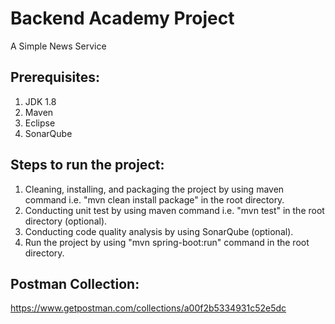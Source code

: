 # Backend Academy Project
A Simple News Service 

## Prerequisites:
1. JDK 1.8
2. Maven
3. Eclipse
4. SonarQube

## Steps to run the project:
1. Cleaning, installing, and packaging the project by using maven command i.e. "mvn clean install package" in the root directory.
2. Conducting unit test by using maven command i.e. "mvn test" in the root directory (optional).
3. Conducting code quality analysis by using SonarQube (optional).
4. Run the project by using "mvn spring-boot:run" command in the root directory.

## Postman Collection:
https://www.getpostman.com/collections/a00f2b5334931c52e5dc